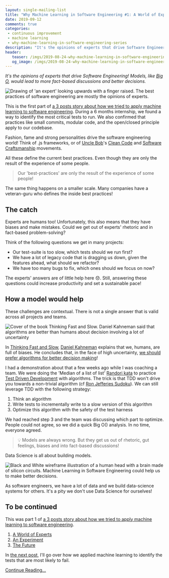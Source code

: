 ```yaml
---
layout: single-mailing-list
title: "Why Machine Learning in Software Engineering #1: A World of Experts"
date: 2019-09-12
comments: true
categories:
 - continuous improvement
 - machine learning
 - why-machine-learning-in-software-engineering-series
description: "It's the opinions of experts that drive Software Engineering! Models, like Big O, would lead to more fact-based discussions and better decisions. This is the first part of a 3 posts story about how we tried to apply machine learning to software engineering."
header:
   teaser: /imgs/2019-08-24-why-machine-learning-in-software-engineering-1-a-world-of-experts/a-world-of-experts-teaser.jpg
   og_image: /imgs/2019-08-24-why-machine-learning-in-software-engineering-1-a-world-of-experts/a-world-of-experts-og.jpg
---
```

_It's the opinions of experts that drive Software Engineering! Models, like [Big O](https://www.geeksforgeeks.org/analysis-algorithms-big-o-analysis/), would lead to more fact-based discussions and better decisions._

![Drawing of 'an expert' looking upwards with a finger raised. The best practices of software engineering are mostly the opinions of experts.]({{site.url}}/imgs/2019-08-24-why-machine-learning-in-software-engineering-1-a-world-of-experts/a-world-of-experts.jpg)

This is the first part of [a 3 posts story about how we tried to apply machine learning to software engineering]({{site.url}}/categories/#why-machine-learning-in-software-engineering-series). During a 6 months internship, we found a way to identify the most critical tests to run. We also confirmed that practices like small commits, modular code, and the open/closed principle apply to our codebase.

Fashion, fame and strong personalities drive the software engineering world! Think of .js frameworks, or of [Uncle Bob](https://blog.cleancoder.com/)'s [Clean Code](https://www.goodreads.com/book/show/3735293-clean-code) and [Software Craftsmanship](http://manifesto.softwarecraftsmanship.org/) movements.

All these define the current best practices. Even though they are only the result of the experience of some people.

> Our 'best-practices' are only the result of the experience of some people!

The same thing happens on a smaller scale. Many companies have a veteran-guru who defines the inside best practices!

## The catch

Experts are humans too! Unfortunately, this also means that they have biases and make mistakes. Could we get out of experts' rhetoric and in fact-based problem-solving?

Think of the following questions we get in many projects:

*   Our test-suite is too slow, which tests should we run first?
*   We have a lot of legacy code that is dragging us down, given the features ahead, what should we refactor?
*   We have too many bugs to fix, which ones should we focus on now?

The experts' answers are of little help here 😞. Still, answering these questions could increase productivity and set a sustainable pace!

## How a model would help

These challenges are contextual. There is not a single answer that is valid across all projects and teams.

![Cover of the book Thinking Fast and Slow. Daniel Kahneman said that algorithms are better than humans about decision involving a lot of uncertainty]({{site.url}}/imgs/2019-08-24-why-machine-learning-in-software-engineering-1-a-world-of-experts/thinking-fast-and-slow.jpg)

In [Thinking Fast and Slow](https://www.goodreads.com/book/show/11468377-thinking-fast-and-slow), [Daniel Kahneman](https://www.goodreads.com/author/show/72401.Daniel_Kahneman) explains that we, humans, are full of biases. He concludes that, in the face of high uncertainty, [we should prefer algorithms for better decision making](https://fs.blog/2017/03/algorithms-complex-decision-making/)!

I had a demonstration about that a few weeks ago while I was coaching a team. We were doing the 'Median of a list of list' [Randori kata]({{site.url}}/why-you-should-start-a-team-coding-dojo-randori-right-now/) to practice [Test Driven Development]({{site.url}}/categories/#tdd) with algorithms. The trick is that TDD won't drive you towards a non-trivial algorithm (cf [Ron Jefferies Sudoku](https://ronjeffries.com/xprog/articles/roroncemore/)). We can still leverage TDD with the following strategy:

1.  Think an algorithm
2.  Write tests to incrementally write to a slow version of this algorithm
3.  Optimize this algorithm with the safety of the test harness

We had reached step 3 and the team was discussing which part to optimize. People could not agree, so we did a quick Big O() analysis. In no time, everyone agreed.

> 💡 Models are always wrong. But they get us out of rhetoric, gut feelings, biases and into fact-based discussions!

Data Science is all about building models.

![Black and White wireframe illustration of a human head with a brain made of silicon circuits. Machine Learning in Software Engineering could help us to make better decisions.]({{site.url}}/imgs/2019-08-24-why-machine-learning-in-software-engineering-1-a-world-of-experts/machine-learning.jpg)

As software engineers, we have a lot of data and we build data-science systems for others. It's a pity we don't use Data Science for ourselves!

## To be continued

This was part 1 of [a 3 posts story about how we tried to apply machine learning to software engineering]({{site.url}}/categories/#why-machine-learning-in-software-engineering-series).

1. [A World of Experts]({{site.url}}/why-machine-learning-in-software-engineering-1-a-world-of-experts/)
2. [An Experiment]({{site.url}}/why-machine-learning-in-software-engineering-2-an-experiment/)
3. [The Future]({{site.url}}/why-machine-learning-in-software-engineering-3-the-future/)


In [the next post]({{site.url}}/why-machine-learning-in-software-engineering-2-an-experiment/), I'll go over how we applied machine learning to identify the tests that are most likely to fail.

[Continue Reading...]({{site.url}}/why-machine-learning-in-software-engineering-2-an-experiment/)
